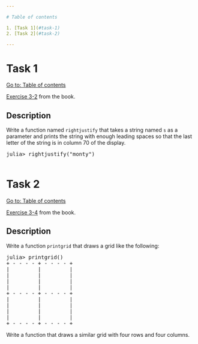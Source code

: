 ```yaml
---

# Table of contents

1. [Task 1](#task-1)
2. [Task 2](#task-2)

---
```


# Task 1

[Go to: Table of contents](#table-of-contents)

[Exercise 3-2](https://benlauwens.github.io/ThinkJulia.jl/latest/book.html#_exercises_3) from the book.

## Description

Write a function named `rightjustify` that takes a string named `s` as a parameter and prints the string with enough leading spaces so that the last letter of the string is in column 70 of the display.

<pre>
julia> rightjustify("monty")
                                                                 monty
</pre>

# Task 2

[Go to: Table of contents](#table-of-contents)

[Exercise 3-4](https://benlauwens.github.io/ThinkJulia.jl/latest/book.html#_exercises_3) from the book.

## Description

Write a function `printgrid` that draws a grid like the following:

<pre>
julia> printgrid()
+ - - - - + - - - - +
|         |         |
|         |         |
|         |         |
|         |         |
+ - - - - + - - - - +
|         |         |
|         |         |
|         |         |
|         |         |
+ - - - - + - - - - +
</pre>

Write a function that draws a similar grid with four rows and four columns.
